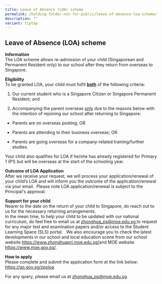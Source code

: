 ```yaml
---
title: Leave of Absence (LOA) scheme
permalink: /holding-folder-not-for-public/leave-of-absence-loa-scheme/
description: ""
variant: tiptap
---
```

<h2><strong>Leave of Absence (LOA) scheme</strong></h2>
<p><strong>Information</strong>
<br>The LOA scheme allows re-admission of your child (Singaporean and Permanent
Resident only) to our school after they return from overseas to Singapore.</p>
<p><strong>Eligibility</strong>
<br>To be granted LOA, your child must fulfil <strong><u>both</u></strong> of
the following criteria:</p>
<ol data-tight="true" class="tight">
<li>
<p>Our current student who is a Singapore Citizen or Singapore Permanent
Resident; and</p>
</li>
<li>
<p>Accompanying the parent overseas <u>only</u> due to the reasons below with
the intention of rejoining our school after returning to Singapore:</p>
</li>
</ol>
<ul data-tight="true" class="tight">
<li>
<p>Parents are on overseas posting; OR</p>
</li>
<li>
<p>Parents are attending to their business overseas; OR</p>
</li>
<li>
<p>Parents are going overseas for a company-related training/further studies.</p>
</li>
</ul>
<p>Your child also qualifies for LOA if he/she has already registered for
Primary 1 (P1) but will be overseas at the start of the schooling year.</p>
<p><strong>Outcome of LOA Application</strong>
<br>After we receive your request, we will process your application/renewal
of your child’s LOA and will inform you the outcome of the application/renewal
via your email.&nbsp; Please note LOA application/renewal is subject to
the Principal's approval.&nbsp;</p>
<p><strong>Support for your child</strong>
<br>Nearer to the date on the return of your child to Singapore, do reach
out to us for the necessary returning arrangements.
<br>In the mean time, to help your child to be updated with our national curriculum,
do feel free to email us at <a href="mailto:zhonghua_ps@moe.edu.sg" rel="noopener noreferrer nofollow" target="_blank">zhonghua_ps@moe.edu.sg </a>to request
for any major test and examination papers and/or access to the Student
Learning Space (SLS) portal.&nbsp; &nbsp;We also encourage you to check
the latest developments in our school and local education scene from our
school website <a href="https://www.zhonghuapri.moe.edu.sg/" rel="noopener noreferrer nofollow" target="_blank">https://www.zhonghuapri.moe.edu.sg/</a>and
MOE website <a href="https://www.moe.gov.sg/" rel="noopener noreferrer nofollow" target="_blank">https://www.moe.gov.sg/</a>.</p>
<p><strong>How to apply</strong>
<br>Please complete and submit the application form at the link below:
<br><a href="https://go.gov.sg/zpsloa" rel="noopener noreferrer nofollow" target="_blank">https://go.gov.sg/zpsloa</a>.&nbsp;&nbsp;</p>
<p>For any query, please email us at <a href="mailto:zhonghua_ps@moe.edu.sg" rel="noopener noreferrer nofollow" target="_blank">zhonghua_ps@moe.edu.sg</a>.&nbsp;</p>